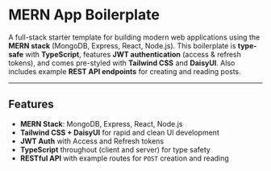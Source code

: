 # MERN App Boilerplate

A full-stack starter template for building modern web applications using the **MERN stack** (MongoDB, Express, React, Node.js). This boilerplate is **type-safe** with **TypeScript**, features **JWT authentication** (access & refresh tokens), and comes pre-styled with **Tailwind CSS** and **DaisyUI**. Also includes example **REST API endpoints** for creating and reading posts.

---

## Features

- **MERN Stack**: MongoDB, Express, React, Node.js  
- **Tailwind CSS + DaisyUI** for rapid and clean UI development  
- **JWT Auth** with Access and Refresh tokens  
- **TypeScript** throughout (client and server) for type safety  
- **RESTful API** with example routes for `POST` creation and reading  